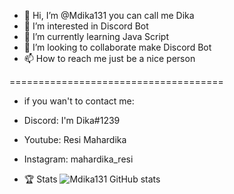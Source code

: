 - 👋 Hi, I’m @Mdika131 you can call me Dika
- 👀 I’m interested in Discord Bot
- 🌱 I’m currently learning Java Script
- 💞️ I’m looking to collaborate make Discord Bot
- 📫 How to reach me just be a nice person 

=====================================
- if you wan't to contact me:
- Discord: I'm Dika#1239
- Youtube: Resi Mahardika
- Instagram: mahardika_resi

- 🏆 Stats
![Mdika131 GitHub stats](https://github-readme-stats.vercel.app/api?username=Mdika131&show_icons=true)

